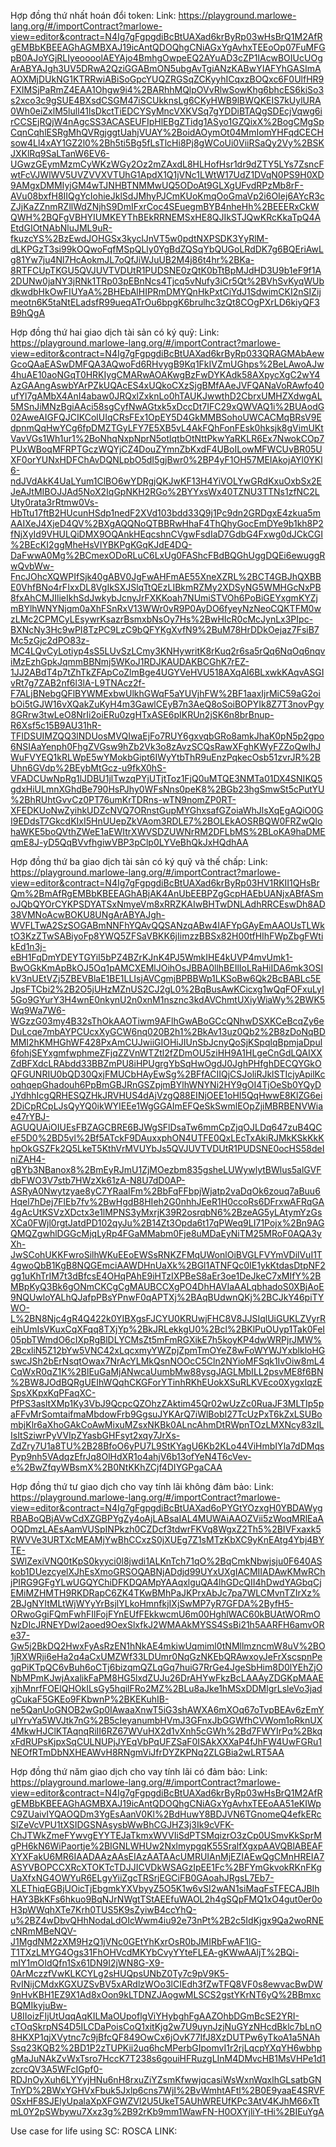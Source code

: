 Hợp đồng thứ nhất hoán đổi token:
Link: 
https://playground.marlowe-lang.org/#/importContract?marlowe-view=editor&contract=N4Ig7gFgpgdiBcBtUAXad6krByRp03wHsBrQ1M2AfRgEMBbKBEEAGhAGMBXAJ19icAntQDOQhgCNiAGxYgAvhxTEEoOp07FuMFGpB0AJoYGjRLIyeoooolAEYAjo4BmhgOwpeEQ2AYuAD3cZP1IAcwBOIUcUOgArABYAJgh3UV5DRwA2QziGGABmON5ubgAvTgiANzKABwYIAFYhGASImAAOXMjDUkNG1KTRRwiABiSoGpcYUQZRGSqZCKyyhICqxzBOQxc6F0UlfHR9FXIMSjPaRmZ4EAA1Ohgw9i4%2BARhhMQlpOVvRlwSowKhg6bhcES6kiSo3s2xco3c9gSUE4BXsdCSGM47iSCUkknsLg6CKyHWB9lBWQKEIS7kUylURA0Wh0eiZxlM5lull41lsDkctTiEDCYSyMncVXKVSq7gYDDiBTAQgSDEcjVqwg6irCCSEjRQjW4nAgcSS3ACASEUFIpHlEBgZTidg1ASyo1GZQixX%2BogCMgSpCqnCqhlESRgMhQVRgjggtUahjVUAY%2BoidAOymOt04MmIomYHFqdCECHsow4Ll4xAY1GZ2l0%2Bh5ti5Bg5fLsTlcHi8Pj8gWCoUi0ViiRSaQy2Vy%2BSKJXKlRq9SaLTanW6EV6-UGwzGEymMzmCyWKzWGy2Oz2mZAxdL8HLHofHsr1dr9dZTY5LYs7ZsncFwtFcVJWlWV5UVZVVXVTUhG1ApdX1Q1jVNc1LWtW17UdZ1DVqN0PS9H0XD9AMgxDMMIyjGM4wTJNHBTNMMwUQ5ODoAt9GLXgUFvdRPzMb8rF-AVu08bxfH8IIQgYcIohieJklSdJMhyPJCmKUoKmqOoGmaVp2i6OIej6AYcR3cZJjKaZZnmRZllWdZNjhS9DmIFxrCoc4SEuegmBYB4nheHh%2BEEERxCkWQWH%2BQFgVBHYIUMKEYThBEkRRNEMSxHE8QJIkSTJQwKRcKkaTpQ4AEtdGIOtNAbNluJML9uR-fkuzcYS%2BzEwdJOHGSx3kyclJnVT5w0pdtNXPSDK3YyRlM-dLKPGzT3si99kOQwoFqfMSpQLly0YgBdZQSqYbQUGoLRdDK7g6BQEriAwLg81Yw7ju4Nl7HcAokmJL7oQfJiWJuUB2M4j86t4hr%2BKa-8RTFCUpTKGU5QVJUVTVDUtR1PUDSNE0zQtK0bTtBpMJdHD3U9b1eF9f1A2DUNw0jaNY3jRNk1TRp03pEBnNcs4Tjcq5vNufy3iCr5Qt%2BVhSvKyqWUbdkwdbHkOwFIUYaA%2BHEbAlHIPRmDMYQnHkPxtCiYdJ1SdwimCKI2nSIZijmeotn6K5taNtELadsfR99ueqATrOu6bpgK6brulhc3zQt8COgPXrLD6kiyQF3B9hQgA

Hợp đồng thứ hai giao dịch tài sản có ký quỹ:
Link: 
https://playground.marlowe-lang.org/#/importContract?marlowe-view=editor&contract=N4Ig7gFgpgdiBcBtUAXad6krByRp033QRAGMAbAewGcoQAaEASwDMFQA3AQwoFd6RHvygB9Kq1FkIVZmUGhps%2BeLAwoAJw4huAE10aoNGqT0HRKIygCMARwAOAKwgBzFwDYKAdk58AXpycXgC2wY4AzGAAngAswbYArPZkUQAcES4xUQkoCXzSjgBMfAAeJVFQANaVoRAwfo40ufYl7gAMbX4AnI4abaw0JRQxlZxknLo0hTAUKJwwthD2CbrxUMHZXdwgAL5MSnJiMNzBgiAAci58sgCyfNwAGtxk5xDccDt7IFC29xQWVAQ1i%2BUAodG02AweAIGFQJCIKColUIqCRsFEx1OpEY5D4GkMMBSohoUWCACMqBRsV9EdpnmQqHwYCg6fpDMZTGyLFY7E5XB5vL4AkFQhFonFEsk0hksjk8gVimUKtVavVGs1Wh1ur1%2BoNhqNxpNprN5otlqtbOtNttPkwYaRKLR6Ex7NwokCOp7PUxWBoqMFRPTGczWQYjCZ4DouZYmnZbKxdF4UBoILowMFWCUvBR05UXF0orYUNxHDFChAvDQNLpbO5dI5gjBwr0%2BP4yF1OH57MEIAkojAYl0YKl6-ndJVdAkK4UaLYum1ClBO6wYDRgjQKJwKF13H4YiVOLYwGRdKxuOxbSx2EJeAJtMIBOJJAd5NoX2IqGpNKH2RGo%2BYYxsWx40TZNU3TTNs1zfNC2LUty0rata3rRtmw0Vs-HbTtu17ftB2HUcunHSdp1nedF2XVd103bdd33Q9j1Pc9dn2GRDgxE4zkua5mAAIXeJ4XjeD4QV%2BXgAQQNoQTBBRwHhaF4ThQhyGocEmDYe9b1kh8P2fNjXyId9VHULQiDMX9OQAnkHEqcshnCVgwFsdIaD7GdbG4Fxwg0dJCkCGI%2BEcKI2ggMheHsVIYBKPgKGqKJdE4DQ-DaFwwA0Mg%2BCmexODoRLuC6LxUg0FAShcFBdBQGhUggDQEi6ewuggRwQvbWw-FncJOhcXQWPIfSjk40gABV0JgFwAHFmAE55XneXZRL%2BCT4GBJhQXBBE0VhfBNo4rFIxxDL8VgIkSXJSlqTtQEzLIBkmRZMy2XDSyNG5WMHGcNxPB8fxAhCMJIlieIkhSdJwkybJcnyJrFXKKoah7NUmiSTVOh6PoBiGEYxgmKYZjmBYlhWNYNjqm0aXhFSnRxV13WWr0vR9P0AyDO6fyeyNzNeoCQKTFM0wzLMc2CPMCyLEsywrKsazrBsmxbNsOy7Hs%2BwHIcR0cMcJynLx3PIpc-BXNcNy3Hc9wPI8TzPC9LzC9bQFYKgXvfN9%2BuM78HrDDkOejaz7FsiB7Mc5zGjc2dPO83z-MC4LQvCyLotiyp4sS5LUvSzLCmy3KNHywritK8rKuq2r6sa5rQq6NqOq6nqviMzEzhGpkJqmmBBNmj5WKoJ1RDJKAUDAKBCGhK7rEZ-1JJ2ABdT4p7tZhTkZFApCoZlmBge4UGYVeHVU518AXqAl6BLxwkKAqvASGIvRt7g7ZAB2nf6l3lA-L9TNAcz2f-F7ALjBNebgQFlBYWMExbwUlkhGWqF5aYUVjhFW%2BF1aaxIjrMiC59aG2oibOi5tGJW16vXQakZuKyH4m3GawlCEyB7n3AeQ8oSoiBOPYIk8Z7T3novPgy8GRrw3twLeO8NrIi2oiERu0zgHTxASE6pIKRUn2jSK6n8brBnup-R6Xsf5c15B9AU31hR-TFIDSUIMZQQ3lNDUosMVQIwaEjFo7RUY6gxvqbGRo8amkJhaK0pN5p2gpo6NSIAaYenph0FhgZVGsw9hZb2Vk3o8zAvzSCQsRawXFghKWyFZZoQwlhJWuFVYEQ1kRLWpE5wYMokbGipt6IWyYtbThR9uEnzPqkecOsb51zvrJR%2BUhn6GVdp%2BEybMtGcz-u9fkX0hS-VFADCUwNpRg1lJDBU1jlTwzqPYjUTjtToz1FjQ0uMTQE3NMTa01DX4SNIKQ5gdxHiULmnXGhdBe790HsPJhy0WFsNns0peK8%2BGb23hgSmwSt5cPutYU%2BhRUhtGvvCz0PT76umKrTDRns-wTN9nomZP0RT-XFEDKUoNwZyihkUDZcNVQ7ORnstGupMYGhxsafGZoiaWhJlsXqEgAQiO0GI9EDdsT7GkcdKIxI5HnUUepZkVAom3RDLE7%2BOLEkAOSRBQW0FRZwQlohaWKE5boQVthZWeE1aEWItrXWVSDZUWNrRM2DFLbMS%2BLoKA9haDMEqmE8J-yD5QqBVvfhgiwVBP3pClp0LYVeBhQkJxHQdhAA

Hợp đồng thứ ba giao dịch tài sản có ký quỹ và thế chấp:
Link:
https://playground.marlowe-lang.org/#/importContract?marlowe-view=editor&contract=N4Ig7gFgpgdiBcBtUAXad6krByRp03HV1RKII1QHsBrQm%2BmAfRgEMBbKBEEAGhABjAK4AnUbEEBPZgGcpHAEbUANjxABfASmoJQbQYOrCYKPSDYATSxNmyeVm8xRRZKAIwBHTwDNLAdhRRCEswDh8AD38VMNoAcwBOKU8UNgArABYAJgh-WVFLTwA2SzSOGABmNNFhYQAvQQSANzqABw4IAFYpGAyEmAAOUsTLWktO3KzZTwSABiyoFp8YWQ5ZFSaVBKK6jIimzzBBSx82H00tfHIhFWpZbgFWtikEd1n3j-eBH1FqDmYDEYTGYiI5bPZ4BZrKJnK4PJ5WmkIHE4kUVP4mvUmk1-BwOGkKmApBkOJ5Oq1pAMCXEMlJOihOsJBBA0llhBEIlIoLRaHiIDA6mk3OSIkV3nUEtVZj5ZBEVBlaE1BE1LLIsjAVCgmjBPBBWp1LKSoBw6Qk2BcBABLc5EJpsFTCbi2%2B2O5jUHzMZnUS2CJ2gL0%2BqBusAwKCicxg1wQqFOFxuLyI5Go9GYurY3H4wnE0nkynU2n0xnM1nsznc3kdAVChmtUXiyWiaWy%2BWK5Wq9Wa7W6-WGzzG03my4B32sThOkAAOTiwm9AFlhGwABoGCcQNhwDSXKCeBcqZy6eDuLcqe7mbAYPCUcxXyGCW6nq020B2h1%2BkAv13uz0Qb2%2B8zDoNqBDMMI2hKMHGhWF428PxAmCUJwiiGIOHiJIUnSbJcnyQoSjKSpqlqBpmjaDpul6fohjSEYxgmfwphmeZFjqZZVnWTZtl2fZDmOU5ziHH9A1HLgeCnGdLQAIXXZdBFXdcLRAbdd33BBZmPU8iHPUgrgYbSqHwOgdJ0JghPHfghDECQYGkOQFGUNRIU0bQD30QxjFMUCbHAyEwSg%2BFfACIIQjCSJoliRJklSTIcjyApilKcoqhqepGhadouh6PpBmGBJRnGSZpjmBYlhWNYNi2HY9gOI4TjOeSb0YQyDJYdhhIcgQRHESQZHkJRVHUS4dAjVzgQ88EINjOEE1oHI5QqHwwE8KlZG6ei2DiCpRCpLJsQyYQ0ikWYIEEe1WgGGAImEFQeSkSwmlEOpZjiMBRBENVWiae47rYBJ-AGUQUAiOIUEsFBZAGCBRE6BJWgSFlDsaTw6mmCpZjqOJLDq647zuB4QCeF5D0%2BD5vl%2Bf5ATckF9DAuxxphON4UTFE0QxLEcTxAkiRJMkKSkKkKhpOkGSZFk2Q5LkeT5KthVrMVUYbJs5QVJUVTVDUtR1PUDSNE0ocHS58deIniZAH4-gBYb3NBanox8%2BmEyRJmU1ZjMOezbm835gsheLUWywlytBWlus5alGVFdbFWO3V7stb7HWzXk61zA-N8U7dD0AP-ASRyA0Nwytzyae8yC7YRaaIFm%2BbFqFFbpjWjatp2vaDqOk6zouq7aBuu6Hqel7hDej7FlEb7fv%2BwHgdB8HIeh2G0nhhJEeR1H0ccoRs6DFrxwAFRqGA4gAcUtKSVzXDctx3e1lMPNS3yMxrjK39R2osrqbN6%2BzeAG5yLAtymYzGsXCa0FWjl0rgtJatdPD102qyJu%2B14Zt3Opda6t17qPWeq9LI71Pojx%2Bn9AGQMQZgwhlDGGcMjqLyRp4FGaMMabm0Fje8uMDaEyNiTM25MRoF0AQA3yXh-JwSCohUKKFwroSilhWKuEEoEWSsRNKZFMqUWonlOiBVGLFVYmVDilVuI1T4gwoQbB1KgB8NQGEmciAAWDHnUaXk%2BGl1ATNFQc0IE1ykKtdasDtpNF2gg1uKhTrIM7t3dBfcsE4OHqPAhE9iHTzIXPBeS8aEr3oe1DeJkeC7xMIfY%2BMBpKyQ3Bk6gONmCKCgCgMAUBCCXgPO4DhHAVIaAALqbhadoS0XBjAoE9NQUwloYALhQJafpPBsYPnwF0qAPTXj%2BAqBUdwnQKj%2BCJkY46piTYWO-L%2BN8Njc4gR4Q422k0YIBXgsFJCYU0KRUwjFHC8V8JJSIqlUiGUKLZVyrReihUmIsVKuxCqXFqq8TXjYp%2BkJRLekkgU0%2Bcl%2BKlPuOUyp1Tak0FeI05pbTWmdO6cIXpRgBlDLYCMsZt5mFmRGXikE7h5koyKP4dwWRPjrJMW%2BcxliN5Z12bYw5VNC42xLqcxmyYWZpjZpmTmOYeZ8wFoWYWJYxblkloHGswcJSh2bErNsqtOwax7NrAcYLMkQsnNOOcC5Cln2NYioMFSqk1IvOiw8mL4CqWxR0qZ1K%2BlEuGaMjANwcaUumbMw88ysgJAGLMbILL2psvME8f6BN%2BW8JOdBQRgUEIhWQqhCKGForYTinhRKhEUokXSuRLKVEco0XygxIqzESpsXKpxKqPFaqXC-PfPS3asltXMp1Ky3VbJ9QcpcQZOhzZAktim45Qr02wUzZc0RuaJF3MLTIp5paFFvMrSomtaifmaMbdowFrb9GgsuJYKArQ7iWlBobI27TcUzPxT6kZxLSUBombjKlr6aXhoGAkCoAwMixuMZsxNKBk0ALncAhmDtRWpnTOzLMXNcy83zILIsItSziwrPyVVIpZYasbGHFsyt2xqy7JrXs-ZdZry7U1a8TU%2B28BfoO6yPU7L9StKYagU6Kb2KLo44ViHmbIYla7dDMqsPyp9nh5VAdqzEfrJq8OlHdXR1o4ahjV6b13ofYeN4T6cVev-e%2BwZfqyWBsmX%2B0NtKKhZCjf4DIYGPgaCAA

Hợp đồng thứ tư giao dịch cho vay tính lãi không đảm bảo:
Link:
https://playground.marlowe-lang.org/#/importContract?marlowe-view=editor&contract=N4Ig7gFgpgdiBcBtUAXad6oPYGtYOzxgH0YBDAWygRBABoQBjAVwCdXZGBPYgZy4oAjLABsaIAL4MUWAiAAOZVii5zWoqMRlEaAOQDmzLAEsAamVUSpINPkzh0CZDcf3tdwrFKVq8WgxZ2Th5%2BIVFxaxk5RWVVe3URTXcMEAMjYwBhCCxzS0jXUEg7Z1sMTzKbXC9yKnEAtg4Ybj4BYTE-SWlZexiVNQ0tKpS0kyyci0l8jwdi1ALKnTch71qO%2BqCmkNbwjsju0F640ASkob1DUezcyelXJhEsXmoGRSOQABNjADdjd99UYxUXgIACMIIADAwKMwRChjPIRG9GFgYLwUGQYChiDFKDQAMpYAAqxlguQA4lhGDcQII4hDwdYAGbqCjEMiMZHMTH9RKDRapC6ZK4TKwBMhPaJKPrxAbJc7pa7WLCMvnTZIrXz%2BJgNYItMLtWjWYyYrBsjlYLkoHmnfkjIXjSwMP7yR7GFDA%2ByfH5-ORwoGgiFQmFwhFIlFojFYnEUfFEkkwcmU6m00HghlWAC60kBUAtWORmONzDIcJRNEYDwl2aoed9OexSlxfkJ2WMAAkMYSS4SsBi21h5AARFH6amvORe37-Gw5j2BkDQ2HwxFyAsRzEN1hNkAE4mkiwUqmiml0tNMllmzncmW8uV%2BO1jRXWRji6eHa2q4aCxUMZWf33LDUmr0NqGzNKEbQRAwxoyJeFrXscspnPegqPiKTpQC6vBuh6oCTj6bizqmQZLqGq7huiG7RrGe4JgeSbHim8D0lYEhZjONbMPmKJwjAxalikFaPM8HG5lxdZUJu26DrAHYwFkzBcLAAAyZDGKpMAAExjhMnrfFOElQHOkILsGy5hqilFRo2MZ%2BLu8aJke1hMSxDDMlgrLsleVo3jadgCukaF5GKEo9FKbwnP%2BKEKuhIB-ne5QanUoGNOB2wGp0IAwaaXnwT5iG3shAWXA6mXOq67oTvpBEAv6zEmYuIYrvYa5WVJtk7nG%2B5cIeyanumbHVmJ3GFnxJbGGWfhCVWom1oRknUX4MkwHJClKTAqnqRiII6RZ67WVuHX2d1vXnh5cGWh%2Bd7FWYIrPq%2BkqxFdRUPsKjpxSqCULNUPjJYEqVbPqUFZSaF0ISAkXXXaP4fJhFW4UwFGRu1NEOfRTmDbNXHEAWvH8RNgmViJfrDYZKPNq2ZLGBia2wLRT5AA

Hợp đồng thứ năm giao dịch cho vay tính lãi có đảm bảo:
Link:
https://playground.marlowe-lang.org/#/importContract?marlowe-view=editor&contract=N4Ig7gFgpgdiBcBtUAXad6krByRp03wHsBrQ1M2AfRgEMBbKBEEAGhAGMBXAJ19icAntQDOQhgCNiAGxYgAvhxTEEoAA51eKIWpC9ZUaivIYQAOQDm3YgEsAanV0Kl%2BdHuwY8BDJVN6TGnomeQ4efkERcSlZeVcVPU1tXSIDGSNAsysbWwBhCGJHZ3j3Ik9cVFK-ChJTWkZmeFYwvgEYYTEJaTkmxWVVIiSdPTSMqizrO3zCp0USmvKkSprMgPH6kN6WiPaortje%2BIGNLWHUw2NxlmypgqK55SralfXgxpAAVQBlABEAFXYXFakU6MR6IAADAAzAAsEIAzAATAAcUMRUIAnMjEZIAEwQgCMnHREIA7ASYVBOPCCXRcXTOKTcTDJJICVDkWSAGzIpEE1Fc%2BFYmGkvokRKnFKgUaXfxNG4OWYuR6ELgyYiiZgcTRSrjEGCiFB0GAoahJRgsL7Eb7-XLEThiqEGBjUOicTjEbgmkYXVbyyZ5O5K1w6vSI2wAN1siMaqFsTFECAJBIhHAY3BkKFs6hkuo9BqNJrNWgtTStAEEfuWAOL2h4gSQpFMQ1xO4gut0er0oH3pWWqhXTe7Krh0TUS5K9sZyiwB4ccYhQ-u%2BZ4wDbvQHhNodaLdOIcWwm4iu92e73nPt%2B2c5IdKjgx9Qa2woRNEcNRmMBeNQV-J1MgdNM2zXM9HzQ1jVNc0GEtYhKxrOsR0bJMIRbFwAF1lG-T1TXzLMYG4Ogs31FhOHVcdMKYbCvyYYteFLEA-gKWwAAljT%2BQi-mIY1mOIdQfn1Sx61DN9I2jWN8G-X9-0ArMczzfVwKLKCYLg2sHUQpsUNbZ0Ty7c9pV9K5-RvINijCMdxKGXUZSvBV5xARdlzWOo3lCIEdh3fZwTFQ8VF0s8ewvacBwDW9nHvKBH1EZ9X1Ad8xOon9kLTDNZJAogwMLSCS2gstYKrNT6yQ%2BBmxcBQMIkyjuBw-U8IIoizFIjUtUqqAqKILMaOUpoflgViYHybghFgAAZOhbDGmBcSE2YRI-cTOqSkrpNS4D5ILCDaPoisCoQ1xitKjg2w7U9uynJzjNuGYzNHcdBklc7bLnO8HKXP1qjXVytnc7c9jBfcQF849OwCx6jOvK77IfJ8XzDUTPw6yTkoA1a5NAhSsq23KQB2%2BD1P2zTUPKii2uq6hcMPerbGIpomvI1r2rjLqcpYXqYH6wbhpgMaJuNAkZvWxTsro7HccK7T238s6gouiHFRuzgLInM4DMvcHB1MsVHPe1d1zcrcQV3A5WFcIGpf0-RDJnOyXuh6LYYyjHNu6nH8rxuZiYZsmKfwwjqcasiWsWxnWqxlhGLsatbGNTnYD%2BWxYGHVxFbuk5Jxlp6cns7WjI%2BvWmhtAFtl%2B0E9yaaE4SRVF0SxHF8SJElyUpalaXpXFGWZVl2U5UkeT5AUhWREUfKPc3AtV4KJhM66xTtmL0Y2pSWbywu7Xxz3g%2B92rKb9mm1WawFN-H0OXYjliY-tHi%2BIEuYgA

Use case for life using SC:
ROSCA LINK: 

